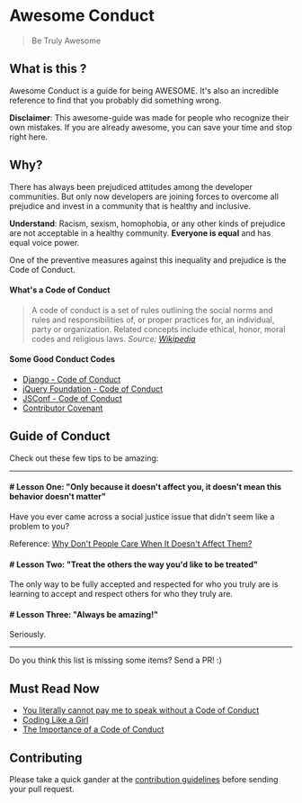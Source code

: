 # Awesome Conduct

> Be Truly Awesome

## What is this ?

Awesome Conduct is a guide for being AWESOME.
It's also an incredible reference to find that you probably did something wrong.

**Disclaimer**: This awesome-guide was made for people who recognize their own mistakes. If you are already awesome, you can save your time and stop right here.


## Why?

There has always been prejudiced attitudes among the developer communities. But only now developers are joining forces to overcome all prejudice and invest in a community that is healthy and inclusive.

**Understand**: Racism, sexism, homophobia, or any other kinds of prejudice are not acceptable in a healthy community. **Everyone is equal** and has equal voice power.

One of the preventive measures against this inequality and prejudice is the Code of Conduct.

#### What's a Code of Conduct

>A code of conduct is a set of rules outlining the social norms and rules and responsibilities of, or proper practices for, an individual, party or organization. Related concepts include ethical, honor, moral codes and religious laws. *Source: [Wikipedia](https://en.wikipedia.org/wiki/Code_of_conduct)*

#### Some Good Conduct Codes

- [Django - Code of Conduct](https://www.djangoproject.com/conduct/)
- [jQuery Foundation - Code of Conduct](https://jquery.org/conduct/)
- [JSConf - Code of Conduct](http://jsconf.com/codeofconduct.html)
- [Contributor Covenant](http://contributor-covenant.org/)


## Guide of Conduct

Check out these few tips to be amazing:

----------------------------------------------

#### # Lesson One: "Only because it doesn't affect you, it doesn't mean this behavior doesn't matter"

Have you ever came across a social justice issue that didn't seem like a problem to you?

Reference: [Why Don't People Care When It Doesn't Affect Them?](http://www.huffingtonpost.com/gil-laroya/why-dont-people-care-when_b_5888686.html)

#### # Lesson Two: "Treat the others the way you'd like to be treated"

The only way to be fully accepted and respected for who you truly are is learning to accept and respect others for who they truly are.

#### # Lesson Three: "Always be amazing!"

Seriously.

----------------------------------------------

Do you think this list is missing some items? Send a PR! :)


## Must Read Now

- [You literally cannot pay me to speak without a Code of Conduct](http://rachelnabors.com/2015/09/01/code-of-conduct/)
- [Coding Like a Girl](https://medium.com/@sailorhg/coding-like-a-girl-595b90791cce)
- [The Importance of a Code of Conduct](http://www.accountingweb.com/community-voice/blogs/admin/the-importance-of-a-code-of-conduct)


## Contributing

Please take a quick gander at the [contribution guidelines](https://github.com/raphamorim/awesome-canvas/blob/master/CONTRIBUTING.md) before sending your pull request.